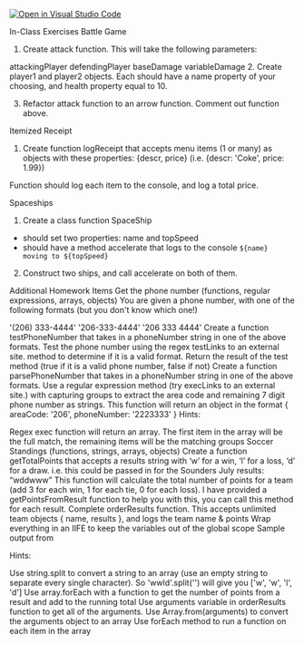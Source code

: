 [![Open in Visual Studio Code](https://classroom.github.com/assets/open-in-vscode-c66648af7eb3fe8bc4f294546bfd86ef473780cde1dea487d3c4ff354943c9ae.svg)](https://classroom.github.com/online_ide?assignment_repo_id=9165828&assignment_repo_type=AssignmentRepo)

In-Class Exercises
Battle Game
1. Create attack function. This will take the following parameters:

attackingPlayer
defendingPlayer
baseDamage
variableDamage
2. Create player1 and player2 objects.  Each should have a name property of your choosing, and health property equal to 10.

3. Refactor attack function to an arrow function. Comment out function above.

Itemized Receipt
1. Create function logReceipt that accepts menu items (1 or many) as objects with these properties: {descr, price} (i.e. {descr: 'Coke', price: 1.99})

Function should log each item to the console, and log a total price.

Spaceships
1. Create a class function SpaceShip
 - should set two properties: name and topSpeed
 - should have a method accelerate that logs to the console `${name} moving to ${topSpeed}`

2. Construct two ships, and call accelerate on both of them.

Additional Homework Items
Get the phone number (functions, regular expressions, arrays, objects)
You are given a phone number, with one of the following formats (but you don't know which one!)

'(206) 333-4444'
'206-333-4444'
'206 333 4444'
Create a function testPhoneNumber that takes in a phoneNumber string in one of the above formats.  Test the phone number using the regex testLinks to an external site. method to determine if it is a valid format.
Return the result of the test method (true if it is a valid phone number, false if not)
Create a function parsePhoneNumber that takes in a phoneNumber string in one of the above formats.  Use a regular expression method (try execLinks to an external site.) with capturing groups to extract the area code and remaining 7 digit phone number as strings.
This function will return an object in the format { areaCode: '206', phoneNumber: '2223333' }
Hints:

Regex exec function will return an array.  The first item in the array will be the full match, the remaining items will be the matching groups
Soccer Standings (functions, strings, arrays, objects)
Create a function getTotalPoints that accepts a results string with ‘w’ for a win, ‘l’ for a loss, ‘d’ for a draw.  i.e. this could be passed in for the Sounders July results: “wddwww”
This function will calculate the total number of points for a team (add 3 for each win, 1 for each tie, 0 for each loss).  I have provided a getPointsFromResult function to help you with this, you can call this method for each result.
Complete orderResults function.  This accepts unlimited team objects { name, results }, and logs the team name & points
Wrap everything in an IIFE to keep the variables out of the global scope
Sample output from 

Hints:

Use string.split to convert a string to an array (use an empty string to separate every single character).  So 'wwld'.split('') will give you ['w', 'w', 'l', 'd']
Use array.forEach with a function to get the number of points from a result and add to the running total
Use arguments variable in orderResults function to get all of the arguments.
Use Array.from(arguments) to convert the arguments object to an array
Use forEach method to run a function on each item in the array
